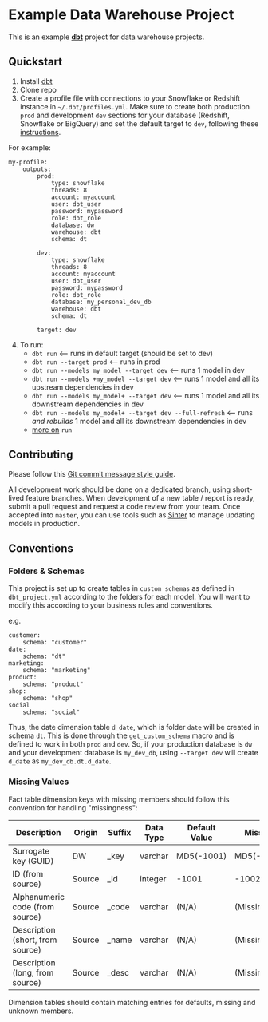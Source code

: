 # Example Data Warehouse Project

This is an example [__dbt__](https://www.getdbt.com/) project for data warehouse projects.

## Quickstart

1. Install [dbt](https://docs.getdbt.com/docs/installation)
2. Clone repo
3. Create a profile file with connections to your Snowflake or Redshift instance in `~/.dbt/profiles.yml`. Make sure to create both production `prod` and development `dev` sections for your database (Redshift, Snowflake or BigQuery) and set the default target to `dev`, following these [instructions](https://docs.getdbt.com/docs/configure-your-profile).

For example:
```
my-profile:
    outputs:
        prod:
            type: snowflake
            threads: 8
            account: myaccount
            user: dbt_user
            password: mypassword
            role: dbt_role
            database: dw
            warehouse: dbt
            schema: dt

        dev:
            type: snowflake
            threads: 8
            account: myaccount
            user: dbt_user
            password: mypassword
            role: dbt_role
            database: my_personal_dev_db
            warehouse: dbt
            schema: dt

        target: dev
```
4. To run:
    - `dbt run` <-- runs in default target (should be set to dev)
    - `dbt run --target prod` <-- runs in prod
    - `dbt run --models my_model --target dev` <-- runs 1 model in dev
    - `dbt run --models +my_model --target dev` <-- runs 1 model and all its upstream dependencies in dev
    - `dbt run --models my_model+ --target dev` <-- runs 1 model and all its downstream dependencies in dev
    - `dbt run --models my_model+ --target dev --full-refresh` <-- runs *and rebuilds* 1 model and all its downstream dependencies in dev
    - [more on](https://docs.getdbt.com/v0.10/reference#run) `run`

## Contributing

Please follow this [Git commit message style guide](https://chris.beams.io/posts/git-commit/).

All development work should be done on a dedicated branch, using short-lived feature branches. When development of a new table / report is ready, submit a pull request and request a code review from your team. Once accepted into `master`, you can use tools such as [Sinter](https://www.sinterdata.com/) to manage updating models in production.

## Conventions
### Folders & Schemas
This project is set up to create tables in `custom schemas` as defined in `dbt_project.yml` according to the folders for each model. You will want to modify this according to your business rules and conventions.

e.g.
```
customer:
    schema: "customer"
date:
    schema: "dt"
marketing:
    schema: "marketing"
product:
    schema: "product"
shop:
    schema: "shop"
social
    schema: "social"
```

Thus, the date dimension table `d_date`, which is folder `date` will be created in schema `dt`.
This is done through the `get_custom_schema` macro and is defined to work in both `prod` and `dev`.
So, if your production database is `dw` and your development database is `my_dev_db`, using `--target dev` will create `d_date` as `my_dev_db.dt.d_date`.

### Missing Values
Fact table dimension keys with missing members should follow this convention for handling "missingness":

| Description                      | Origin | Suffix | Data Type | Default Value | Missing    | Unknown    |
|----------------------------------|--------|--------|-----------|---------------|------------|------------|
| Surrogate key (GUID)             | DW     | _key   | varchar   | MD5(-1001)    | MD5(-1002) | MD5(-1003) |
| ID (from source)                 | Source | _id    | integer   | -1001         | -1002      | -1003      |
| Alphanumeric code (from source)  | Source | _code  | varchar   | (N/A)         | (Missing)  | (Unknown)  |
| Description (short, from source) | Source | _name  | varchar   | (N/A)         | (Missing)  | (Unknown)  |
| Description (long, from source)  | Source | _desc  | varchar   | (N/A)         | (Missing)  | (Unknown)  |

Dimension tables should contain matching entries for defaults, missing and unknown members.
